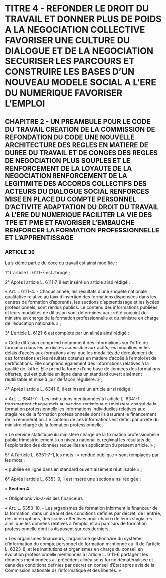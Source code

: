# TITRE 4 - REFONDER LE DROIT DU TRAVAIL ET DONNER PLUS DE POIDS A LA NEGOCIATION COLLECTIVE FAVORISER UNE CULTURE DU DIALOGUE ET DE LA NEGOCIATION SECURISER LES PARCOURS ET CONSTRUIRE LES BASES D’UN NOUVEAU MODELE SOCIAL A L’ERE DU NUMERIQUE FAVORISER L’EMPLOI 

## CHAPITRE 2 - UN PREAMBULE POUR LE CODE DU TRAVAIL CREATION DE LA COMMISSION DE REFONDATION DU CODE UNE NOUVELLE ARCHITECTURE DES REGLES EN MATIERE DE DUREE DU TRAVAIL ET DE CONGES  DES REGLES DE NEGOCIATION PLUS SOUPLES ET LE RENFORCEMENT DE LA LOYAUTE DE LA NEGOCIATION  RENFORCEMENT DE LA LEGITIMITE DES ACCORDS COLLECTIFS DES ACTEURS DU DIALOGUE SOCIAL RENFORCES MISE EN PLACE DU COMPTE PERSONNEL D’ACTIVITE ADAPTATION DU DROIT DU TRAVAIL A L’ERE DU NUMERIQUE FACILITER LA VIE DES TPE ET PME ET FAVORISER L’EMBAUCHE RENFORCER LA FORMATION PROFESSIONNELLE ET L’APPRENTISSAGE 

### ARTICLE 36

La sixième partie du code du travail est ainsi modifiée :

1° L’article L. 6111-7 est abrogé ;



2° Après l’article L. 6111-7, il est inséré un article ainsi rédigé :

« Art. L 6111-4. - Chaque année, les résultats d’une enquête nationale qualitative relative
au taux d’insertion des formations dispensées dans les centres de formation d’apprentis, les
sections d’apprentissage et les lycées professionnels, sont rendus publics. Le contenu des
informations publiées et leurs modalités de diffusion sont déterminés par arrêté conjoint du
ministre en charge de la formation professionnelle et du ministre en charge de l’éducation
nationale. » ;

3° L’article L. 6121-6 est complété par un alinéa ainsi rédigé :

« Cette diffusion comprend notamment des informations sur l’offre de formation dans les
territoires accessible aux actifs, les modalités et les délais d’accès aux formations ainsi que les
modalités de déroulement de ces formations et les résultats obtenus en matière d’accès à l’emploi
et de certifications. Elle comprend également des informations relatives à la qualité de l’offre.
Elle prend la forme d’une base de données des formations offertes, qui est publiée en ligne dans
un standard ouvert aisément réutilisable et mise à jour de façon régulière. » ;

4° Après l’article L. 6341-6, il est inséré un article ainsi rédigé :

« Art. L. 6341-7. - Les institutions mentionnées à l’article L. 6341-1 transmettent chaque
mois au service statistique du ministère chargé de la formation professionnelle les informations
individuelles relatives aux stagiaires de la formation professionnelle dont ils assurent le
financement de la rémunération. Le contenu de ces informations est défini par arrêté du ministre
chargé de la formation professionnelle.

« Le service statistique du ministère chargé de la formation professionnelle publie
trimestriellement à un niveau national et régional les résultats de l'exploitation des données
recueillies en application du présent article. » ;

5° A l’article L. 6351-7-1, les mots : « rendue publique » sont remplacés par les mots :

« publiée en ligne dans un standard ouvert aisément réutilisable » ;

6° Après l’article L. 6353-9, il est inséré une section ainsi rédigée :

« **Section 4**

« Obligations vis-à-vis des financeurs

« Art. L. 6353-10. - Les organismes de formation informent le financeur de la formation,
dans un délai et des conditions définies par décret, de l'entrée, des interruptions, des sorties
effectives pour chacun de leurs stagiaires ainsi que les données relatives à l’emploi et au
parcours de formation professionnelle dont ils disposent sur ces derniers.

« Les organismes financeurs, l’organisme gestionnaire du système d’information du
compte personnel de formation mentionné au III de l’article L. 6323-8, et les institutions et
organismes en charge du conseil en évolution professionnelle mentionnés à l’article L. 6111-6
partagent les données mentionnées au précédent alinéa sous forme dématérialisée et dans des
conditions définies par décret en conseil d’Etat après avis de la Commission nationale de
l’informatique et des libertés. »



